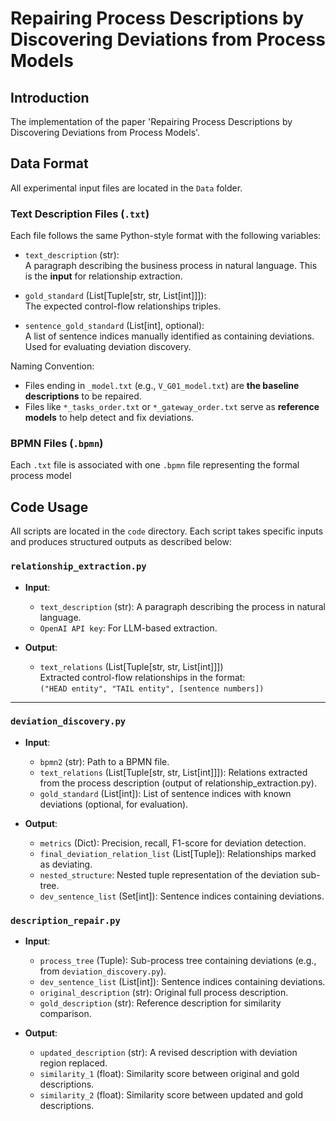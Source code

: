 # Repairing Process Descriptions by Discovering Deviations from Process Models

## Introduction
The implementation of the paper 'Repairing Process Descriptions by Discovering Deviations from Process Models'.

## Data Format

All experimental input files are located in the `Data` folder.
### Text Description Files (`.txt`)

Each file follows the same Python-style format with the following variables:

- `text_description` (str):  
  A paragraph describing the business process in natural language. This is the **input** for relationship extraction.

- `gold_standard` (List[Tuple[str, str, List[int]]]):  
  The expected control-flow relationships triples.

- `sentence_gold_standard` (List[int], optional):  
  A list of sentence indices manually identified as containing deviations. Used for evaluating deviation discovery.

Naming Convention:
- Files ending in `_model.txt` (e.g., `V_G01_model.txt`) are **the baseline descriptions** to be repaired.
- Files like `*_tasks_order.txt` or `*_gateway_order.txt` serve as **reference models** to help detect and fix deviations.

### BPMN Files (`.bpmn`)

Each `.txt` file is associated with one `.bpmn` file representing the formal process model
## Code Usage

All scripts are located in the `code` directory. Each script takes specific inputs and produces structured outputs as described below:

### `relationship_extraction.py`

- **Input**:
  - `text_description` (str): A paragraph describing the process in natural language.
  - `OpenAI API key`: For LLM-based extraction.

- **Output**:
  - `text_relations` (List[Tuple[str, str, List[int]]])  
    Extracted control-flow relationships in the format:  
    `("HEAD entity", "TAIL entity", [sentence numbers])`

---

### `deviation_discovery.py`

- **Input**:
  - `bpmn2` (str): Path to a BPMN file.
  - `text_relations` (List[Tuple[str, str, List[int]]]): Relations extracted from the process description (output of relationship_extraction.py).
  - `gold_standard` (List[int]): List of sentence indices with known deviations (optional, for evaluation).

- **Output**:
  - `metrics` (Dict): Precision, recall, F1-score for deviation detection.
  - `final_deviation_relation_list` (List[Tuple]): Relationships marked as deviating.
  - `nested_structure`: Nested tuple representation of the deviation sub-tree.
  - `dev_sentence_list` (Set[int]): Sentence indices containing deviations.


### `description_repair.py`

- **Input**:
  - `process_tree` (Tuple): Sub-process tree containing deviations (e.g., from `deviation_discovery.py`).
  - `dev_sentence_list` (List[int]): Sentence indices containing deviations.
  - `original_description` (str): Original full process description.
  - `gold_description` (str): Reference description for similarity comparison.

- **Output**:
  - `updated_description` (str): A revised description with deviation region replaced.
  - `similarity_1` (float): Similarity score between original and gold descriptions.
  - `similarity_2` (float): Similarity score between updated and gold descriptions.

